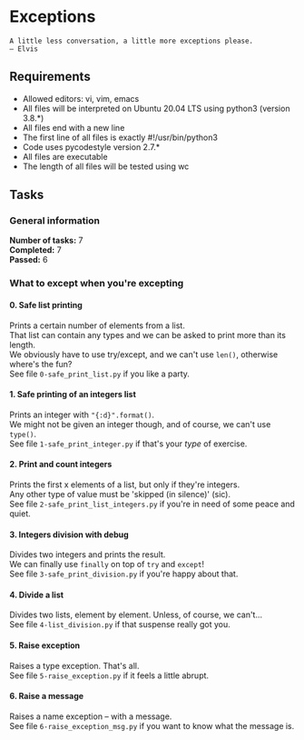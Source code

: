 # Exceptions
```
A little less conversation, a little more exceptions please.
— Elvis
```
## Requirements
* Allowed editors: vi, vim, emacs
* All files will be interpreted on Ubuntu 20.04 LTS using python3 (version 3.8.*)
* All files end with a new line
* The first line of all files is exactly #!/usr/bin/python3
* Code uses pycodestyle version 2.7.*
* All files are executable
* The length of all files will be tested using wc
## Tasks
### General information
__Number of tasks:__ 7<br/>
__Completed:__ 7<br/>
__Passed:__ 6<br/>
### What to except when you're excepting
#### 0. Safe list printing
Prints a certain number of elements from a list.<br/>That list can contain any types and we can be asked to print more than its length.<br/>We obviously have to use try/except, and we can't use `len()`, otherwise where's the fun?<br/>
See file `0-safe_print_list.py` if you like a party.
#### 1. Safe printing of an integers list
Prints an integer with `"{:d}".format()`.<br/>
We might not be given an integer though, and of course, we can't use `type()`.<br/>
See file `1-safe_print_integer.py` if that's your _type_ of exercise.
#### 2. Print and count integers
Prints the first x elements of a list, but only if they're integers.<br/>
Any other type of value must be 'skipped (in silence)' (sic).<br/>
See file `2-safe_print_list_integers.py` if you're in need of some peace and quiet.
#### 3. Integers division with debug
Divides two integers and prints the result.<br/>
We can finally use `finally` on top of `try` and `except`!<br/>
See file `3-safe_print_division.py` if you're happy about that.
#### 4. Divide a list
Divides two lists, element by element. Unless, of course, we can't...<br/>
See file `4-list_division.py` if that suspense really got you.
#### 5. Raise exception
Raises a type exception. That's all.<br/>
See file `5-raise_exception.py` if it feels a little abrupt.
#### 6. Raise a message
Raises a name exception – with a message.<br/>
See file `6-raise_exception_msg.py` if you want to know what the message is.